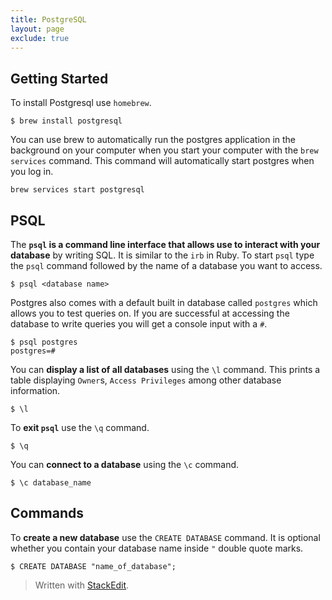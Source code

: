 ```yaml
---
title: PostgreSQL
layout: page
exclude: true
---
```

## Getting Started
To install Postgresql use `homebrew`.
```
$ brew install postgresql
```
You can use brew to automatically run the postgres application in the background on your computer when you start your computer with the `brew services` command. This command will automatically start postgres when you log in.
```
brew services start postgresql
```
## PSQL
The **`psql` is a command line interface that allows use to interact with your database** by writing SQL. It is similar to the `irb` in Ruby. To start `psql` type the `psql` command followed by the name of a database you want to access. 

```
$ psql <database name>
```
Postgres also comes with a default built in database called `postgres` which allows you to test queries on. If you are successful at accessing the database to write queries you will get a console input with a `#`.
```
$ psql postgres
postgres=#
```
You can **display a list of all databases** using the `\l` command. This prints a table displaying `Owner`s, `Access Privileges` among other database information.
```
$ \l
```

To **exit `psql`** use the `\q` command.
```
$ \q
```

You can **connect to a database** using the `\c` command.
```
$ \c database_name
```

## Commands

To **create a new database** use the `CREATE DATABASE` command. It is optional whether you contain your database name inside `"` double quote marks.
```
$ CREATE DATABASE "name_of_database";
```
> Written with [StackEdit](https://stackedit.io/).
<!--stackedit_data:
eyJoaXN0b3J5IjpbMjAxMzAzNzczNywxNzY3MDM0NDA1LC0zMD
c3ODcyMzYsNjY4ODYwNjgxXX0=
-->